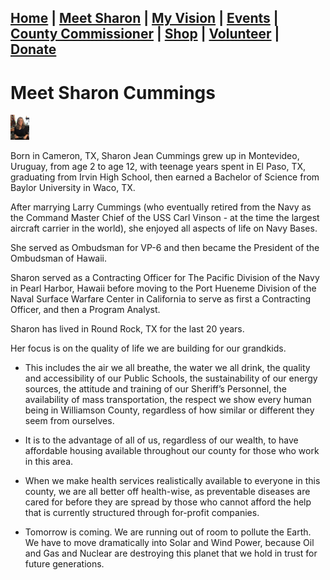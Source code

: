 <div></div>

## [Home](./index.md) | [Meet Sharon](./MeetSharon.md) | [My Vision](./MyVision.md) | [Events](./Events.md) | [County Commissioner](./CountyCommissioner.md) | [Shop](./Shop.md) | [Volunteer](./Volunteer.md) | [Donate](./Donate.md) 

# Meet Sharon Cummings

<img src="./images/SharonProfile.JPG" alt="Profile picture of Sharon Jean Cummings" height="40rem" />

Born in Cameron, TX, Sharon Jean Cummings grew up in Montevideo, Uruguay, from age 2 to age 12, with teenage years spent in El Paso, TX, graduating from Irvin High School, then earned a Bachelor of Science from Baylor University in Waco, TX.

After marrying Larry Cummings (who eventually retired from the Navy as the Command Master Chief of the USS Carl Vinson - at the time the largest aircraft carrier in the world), she enjoyed all aspects of life on Navy Bases.  

She served as Ombudsman for VP-6 and then became the President of the Ombudsman of Hawaii.

Sharon served as a Contracting Officer for The Pacific Division of the Navy in Pearl Harbor, Hawaii before moving to the Port Hueneme Division of the Naval Surface Warfare Center in California to serve as first a Contracting Officer, and then a Program Analyst.

Sharon has lived in Round Rock, TX for the last 20 years.

Her focus is on the quality of life we are building for our grandkids.  

* This includes the air we all breathe, the water we all drink, the quality and accessibility of our Public Schools, the sustainability of our energy sources, the attitude and training of our Sheriff’s Personnel, the availability of mass transportation, the respect we show every human being in Williamson County, regardless of how similar or different they seem from ourselves.  

* It is to the advantage of all of us, regardless of our wealth, to have affordable housing available throughout our county for those who work in this area.  

* When we make health services realistically available to everyone in this county, we are all better off health-wise, as preventable diseases are cared for before they are spread by those who cannot afford the help that is currently structured through for-profit companies. 

* Tomorrow is coming.  We are running out of room to pollute the Earth.  We have to move dramatically into Solar and Wind Power, because Oil and Gas and Nuclear are destroying this planet that we hold in trust for future generations.


